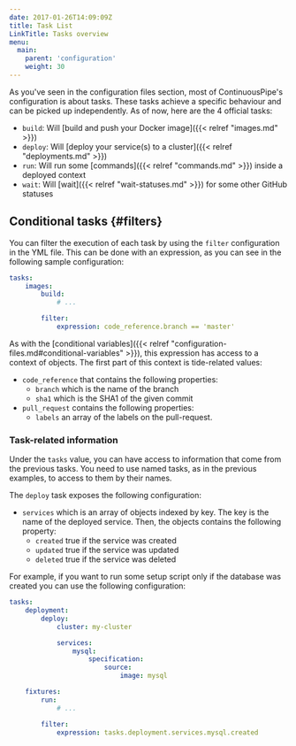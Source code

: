 ```yaml
---
date: 2017-01-26T14:09:09Z
title: Task List
LinkTitle: Tasks overview
menu:
  main:
    parent: 'configuration'
    weight: 30
---
```

As you've seen in the configuration files section, most of ContinuousPipe's configuration is about tasks. These tasks achieve a specific behaviour and can be picked up independently. As of now, here are the 4 official tasks:

* `build`: Will [build and push your Docker image]({{< relref "images.md" >}})
* `deploy`: Will [deploy your service(s) to a cluster]({{< relref "deployments.md" >}})
* `run`: Will run some [commands]({{< relref "commands.md" >}}) inside a deployed context
* `wait`: Will [wait]({{< relref "wait-statuses.md" >}}) for some other GitHub statuses

## Conditional tasks {#filters}
You can filter the execution of each task by using the `filter` configuration in the YML file. This can be done with an expression, as you can see in the following sample configuration:

``` yaml
tasks:
    images:
        build:
            # ...

        filter:
            expression: code_reference.branch == 'master'
```

As with the [conditional variables]({{< relref "configuration-files.md#conditional-variables" >}}), this expression has access to a context of objects. The first part of this context is tide-related values:

* `code_reference` that contains the following properties:
  - `branch` which is the name of the branch
  - `sha1` which is the SHA1 of the given commit
* `pull_request` contains the following properties:
  - `labels` an array of the labels on the pull-request.

### Task-related information

Under the `tasks` value, you can have access to information that come from the previous tasks. You need to use named tasks, as in the previous examples, to access to them by their names.

The `deploy` task exposes the following configuration:

* `services` which is an array of objects indexed by key. The key is the name of the deployed service. Then, the objects contains the following property:
  - `created` true if the service was created
  - `updated` true if the service was updated
  - `deleted` true if the service was deleted

For example, if you want to run some setup script only if the database was created you can use the following configuration:

``` yaml
tasks:
    deployment:
        deploy:
            cluster: my-cluster

            services:
                mysql:
                    specification:
                        source:
                            image: mysql

    fixtures:
        run:
            # ...

        filter:
            expression: tasks.deployment.services.mysql.created
```
